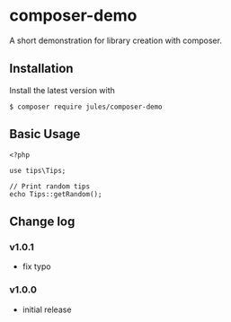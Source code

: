 # composer-demo

A short demonstration for library creation with composer.

## Installation

Install the latest version with

```
$ composer require jules/composer-demo
```

## Basic Usage
```
<?php

use tips\Tips;

// Print random tips
echo Tips::getRandom();
```

## Change log

### v1.0.1

- fix typo

### v1.0.0

- initial release